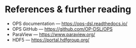 # References & further reading

- OPS documentation — https://ops-dsl.readthedocs.io/
- OPS GitHub — https://github.com/OP-DSL/OPS
- ParaView — https://www.paraview.org/
- HDF5 — https://portal.hdfgroup.org/
